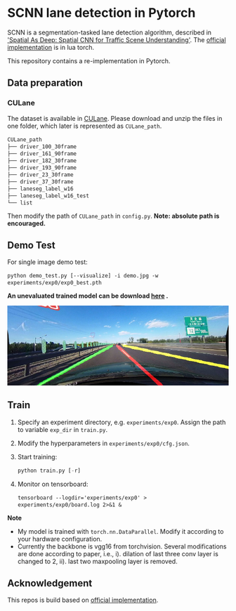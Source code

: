 # SCNN lane detection in Pytorch

SCNN is a segmentation-tasked lane detection algorithm, described in ['Spatial As Deep: Spatial CNN for Traffic Scene Understanding'](https://arxiv.org/abs/1712.06080). The [official implementation](<https://github.com/XingangPan/SCNN>) is in lua torch.

This repository contains a re-implementation in Pytorch.



## Data preparation

### CULane

The dataset is available in [CULane](<https://xingangpan.github.io/projects/CULane.html>). Please download and unzip the files in one folder, which later is represented as `CULane_path`. 

```
CULane_path
├── driver_100_30frame
├── driver_161_90frame
├── driver_182_30frame
├── driver_193_90frame
├── driver_23_30frame
├── driver_37_30frame
├── laneseg_label_w16
├── laneseg_label_w16_test
└── list
```

Then modify the path of `CULane_path` in `config.py`. **Note: absolute path is encouraged.**



## Demo Test

For single image demo test:

```
python demo_test.py [--visualize] -i demo.jpg -w experiments/exp0/exp0_best.pth
```

**An unevaluated trained model can be download [here](https://drive.google.com/file/d/1AsAGWFEgh7d8f--jQcz6QMlqxNvHA9Gy/view?usp=sharing) .**

![](demo/demo_result.jpg "demo_result")





## Train 

1. Specify an experiment directory, e.g. `experiments/exp0`.  Assign the path to variable `exp_dir` in `train.py`.

2. Modify the hyperparameters in `experiments/exp0/cfg.json`.

3. Start training:

   ```python
   python train.py [-r]
   ```

4. Monitor on tensorboard:

   ```
   tensorboard --logdir='experiments/exp0' > experiments/exp0/board.log 2>&1 &
   ```

**Note**


- My model is trained with `torch.nn.DataParallel`. Modify it according to your hardware configuration.
- Currently the backbone is vgg16 from torchvision. Several modifications are done according to paper, i.e., i). dilation of last three conv layer is changed to 2, ii). last two maxpooling layer is removed.





## Acknowledgement

This repos is build based on [official implementation](<https://github.com/XingangPan/SCNN>).

